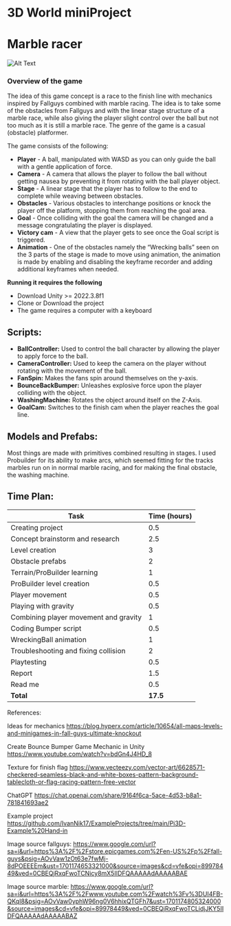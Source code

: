 # 3D World miniProject
# Marble racer


![Alt Text](https://jumpshare.com/s/u4U2R8dip3jotOMLar8S)

### Overview of the game

The idea of this game concept is a race to the finish line with mechanics inspired by Fallguys combined with marble racing. The idea is to take some of the obstacles from Fallguys and with the linear stage structure of a marble race, while also giving the player slight control over the ball but not too much as it is still a marble race. The genre of the game is a casual (obstacle) platformer.


The game consists of the following:

- **Player** - A ball, manipulated with WASD as you can only guide the ball with a gentle application of force.
- **Camera** - A camera that allows the player to follow the ball without getting nausea by preventing it from rotating with the ball player object.
- **Stage** - A linear stage that the player has to follow to the end to complete while weaving between obstacles.
- **Obstacles**  - Various obstacles to interchange positions or knock the player off the platform, stopping them from reaching the goal area.
- **Goal** - Once colliding with the goal the camera will be changed and a message congratulating the player is displayed.
- **Victory cam** - A view that the player gets to see once the Goal script is triggered.
- **Animation** - One of the obstacles namely the “Wrecking balls” seen on the 3 parts of the stage is made to move using animation, the animation is made by enabling and disabling the keyframe recorder and adding additional keyframes when needed.

**Running it requires the following**
- Download Unity >= 2022.3.8f1
- Clone or Download the project
- The game requires a computer with a keyboard

## Scripts:

- **BallController:** Used to control the ball character by allowing the player to apply force to the ball. 
- **CameraController:** Used to keep the camera on the player without rotating with the movement of the ball. 
- **FanSpin:** Makes the fans spin around themselves on the y-axis. 
- **BounceBackBumper:** Unleashes explosive force upon the player colliding with the object. 
- **WashingMachine:** Rotates the object around itself on the Z-Axis.
- **GoalCam:** Switches to the finish cam when the player reaches the goal line.

## Models and Prefabs:

Most things are made with primitives combined resulting in stages. I used Probuilder for its ability to make arcs, which seemed fitting for the tracks marbles run on in normal marble racing, and for making the final obstacle, the washing machine.


## Time Plan:

| Task                               | Time (hours) |
|------------------------------------|--------------|
| Creating project                   | 0.5          |
| Concept brainstorm and research    | 2.5          |
| Level creation                     | 3            |
| Obstacle prefabs                   | 2            |
| Terrain/ProBuilder learning        | 1            |
| ProBuilder level creation           | 0.5          |
| Player movement                    | 0.5          |
| Playing with gravity               | 0.5          |
| Combining player movement and gravity | 1          |
| Coding Bumper script               | 0.5          |
| WreckingBall animation             | 1            |
| Troubleshooting and fixing collision | 2          |
| Playtesting                        | 0.5          |
| Report                             | 1.5          |
| Read me                            | 0.5          |
| **Total**                          | **17.5**     |


References:

Ideas for mechanics
https://blog.hyperx.com/article/10654/all-maps-levels-and-minigames-in-fall-guys-ultimate-knockout

Create Bounce Bumper Game Mechanic in Unity https://www.youtube.com/watch?v=bdGn4J4HD_8

Texture for finish flag
https://www.vecteezy.com/vector-art/6628571-checkered-seamless-black-and-white-boxes-pattern-background-tablecloth-or-flag-racing-pattern-free-vector

ChatGPT
https://chat.openai.com/share/9164f6ca-5ace-4d53-b8a1-781841693ae2

Example project
https://github.com/IvanNik17/ExampleProjects/tree/main/Pi3D-Example%20Hand-in

Image source fallguys: https://www.google.com/url?sa=i&url=https%3A%2F%2Fstore.epicgames.com%2Fen-US%2Fp%2Ffall-guys&psig=AOvVaw1zOt63e7fwMj-8dPOEEEEm&ust=1701174653321000&source=images&cd=vfe&opi=89978449&ved=0CBEQjRxqFwoTCNicy8mX5IIDFQAAAAAdAAAAABAE

Image source marble: https://www.google.com/url?sa=i&url=https%3A%2F%2Fwww.youtube.com%2Fwatch%3Fv%3DUI4FB-QKqI8&psig=AOvVaw0yphW96ng0V6hhixQTGFh7&ust=1701174805324000&source=images&cd=vfe&opi=89978449&ved=0CBEQjRxqFwoTCLidjJKY5IIDFQAAAAAdAAAAABAZ
